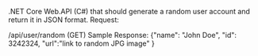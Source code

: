 .NET Core  Web.API (C#) that should generate a random user account and return it in JSON format.
Request:

/api/user/random (GET)
Sample Response:
{"name": "John Doe", "id": 3242324, "url":"link to random JPG image" }

